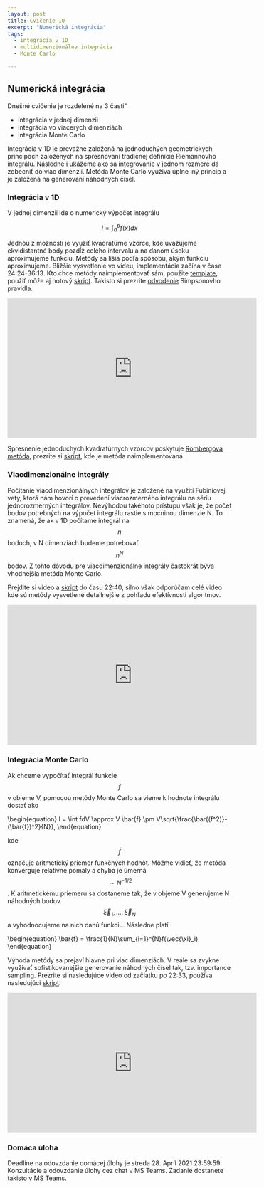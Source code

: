 ```yaml
---
layout: post
title: Cvičenie 10
excerpt: "Numerická integrácia"
tags:
  - integrácia v 1D
  - multidimenzionálna integrácia
  - Monte Carlo

---
```



## Numerická integrácia

Dnešné cvičenie je rozdelené na 3 časti"
  * integrácia v jednej dimenzii
  * integrácia vo viacerých dimenziách
  * integrácia Monte Carlo

Integrácia v 1D je prevažne založená na jednoduchých geometrických princípoch založených na spresňovaní tradičnej definície Riemannovho integrálu. Následne i ukážeme ako sa integrovanie v jednom rozmere dá zobecniť do viac dimenzií. Metóda Monte Carlo využíva úplne iný princíp a je založená na generovaní náhodných čísel.

### Integrácia v 1D

V jednej dimenzii ide o numerický výpočet integrálu

$$
I =	\int_{a}^b f(x) dx
$$

Jednou z možností je využiť kvadratúrne vzorce, kde uvažujeme ekvidistantné body pozdĺž celého intervalu a na danom úseku aproximujeme funkciu. Metódy sa líšia podľa spôsobu, akým funkciu aproximujeme. Bližšie vysvetlenie vo videu, implementácia začína v čase 24:24-36:13. Kto chce metódy naimplementovať sám, použite [template](http://babjarob.github.io/cv10/local_integrals.m), použiť môže aj hotový [skript](http://babjarob.github.io/cv10/local_integrals_author.m). Takisto si prezrite [odvodenie](odvozeni_integrace_Lagrange.pdf) Simpsonovho pravidla.

<div class="embed-responsive embed-responsive-16by9">
<iframe width="560" height="315" src="https://www.youtube.com/embed/po1m34mcjAI" title="YouTube video player" frameborder="0" allow="accelerometer; autoplay; clipboard-write; encrypted-media; gyroscope; picture-in-picture" allowfullscreen></iframe>
</div>

Spresnenie jednoduchých kvadratúrnych vzorcov poskytuje [Rombergova metóda](http://babjarob.github.io/cv10/teorie_Rombergova_metoda.pdf), prezrite si [skript](http://babjarob.github.io/cv10/romberg.m), kde je metóda naimplementovaná. 

### Viacdimenzionálne integrály

Počítanie viacdimenzionálnych integrálov je založené na využití Fubiniovej vety, ktorá nám hovorí o prevedení viacrozmerného integrálu na sériu jednorozmerných integrálov. Nevýhodou takéhoto prístupu však je, že počet bodov potrebných na výpočet integrálu rastie s mocninou dimenzie N. To znamená, že ak v 1D počítame integrál na $$n$$ bodoch, v N dimenziách budeme potrebovať $$n^N$$ bodov. Z tohto dôvodu pre viacdimenzionálne integrály častokrát býva vhodnejšia metóda Monte Carlo.

Prejdite si video a [skript](http://babjarob.github.io/cv10/integrals_2D.m) do času 22:40, silno však odporúčam celé video kde sú metódy vysvetlené detailnejšie z pohľadu efektívnosti algoritmov. 

<div class="embed-responsive embed-responsive-16by9">
<iframe width="560" height="315" src="https://www.youtube.com/embed/2dFjhKRpEk0" title="YouTube video player" frameborder="0" allow="accelerometer; autoplay; clipboard-write; encrypted-media; gyroscope; picture-in-picture" allowfullscreen></iframe>
</div>
	
### Integrácia Monte Carlo

Ak chceme vypočítať integrál funkcie $$f$$ v objeme V, pomocou metódy Monte Carlo sa vieme k hodnote integrálu dostať ako

\begin{equation}
I = \int fdV \approx V \bar{f} \pm V\sqrt{\frac{\bar{(f^2)}-(\bar{f})^2}{N}},
\end{equation}

kde $$\bar{f}$$ označuje aritmetický priemer funkčných hodnôt. Môžme vidieť, že metóda konverguje relatívne pomaly a chyba je úmerná $$\sim N^{-1/2}$$. K aritmetickému priemeru sa dostaneme tak, že v objeme V generujeme N náhodných bodov $$\vec{\xi}_1,..., \vec{\xi}_N$$ a vyhodnocujeme na nich danú funkciu. Následne platí

\begin{equation}
\bar{f} = \frac{1}{N}\sum_{i=1}^{N}f(\vec{\xi}_i)
\end{equation}

Výhoda metódy sa prejaví hlavne pri viac dimenziách. V reále sa zvykne využívať sofistikovanejšie generovanie náhodných čísel tak, tzv. importance sampling. Prezrite si nasledujúce video od začiatku po 22:33, používa nasledujúci [skript](http://babjarob.github.io/cv10/MonteCarlo_author.m). 

<div class="embed-responsive embed-responsive-16by9">
<iframe width="560" height="315" src="https://www.youtube.com/embed/u7kuAx0DUxw" title="YouTube video player" frameborder="0" allow="accelerometer; autoplay; clipboard-write; encrypted-media; gyroscope; picture-in-picture" allowfullscreen></iframe>
</div>


### Domáca úloha

Deadline na odovzdanie domácej úlohy je streda 28. Apríl 2021 23:59:59. Konzultácie a odovzdanie úlohy cez chat v MS Teams. Zadanie dostanete takisto v MS Teams. 
